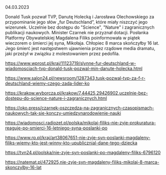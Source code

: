 04.03.2023

Donald Tusk pozwał TVP, Danutę Holecką i Jarosława Olechowskiego za przypominanie jego słów „fur Deutschland”, które miały niszczyć jego wizerunek. Uczelnie bez dostępu do "Science", "Nature" i zagranicznych publikacji naukowych. Minister Czarnek nie przyznał dotacji. Posłanka Platformy Obywatelskiej Magdalena Filiks poinformowała w piątek wieczorem o śmierci jej syna, Mikołaja. Chłopiec 8 marca skończyłby 16 lat. Jego śmierć jest następstwem ujawnienia przez rządowe media dramatu, jaki przeżył w związku z molestowaniem przez pedofila.

https://www.wprost.pl/kraj/11123719/slynne-fur-deutschland-w-wiadomosciach-tvp-donald-tusk-pozwal-min-danute-holecka.html

https://www.salon24.pl/newsroom/1287343,tusk-pozwal-tvp-za-f-r-deutschland-wiemy-czego-zada-lider-ko

https://krakow.wyborcza.pl/krakow/7,44425,29426902,uczelnie-bez-dostepu-do-science-nature-i-zagranicznych.html

https://oko.press/czarnek-oszczedza-na-zagranicznych-czasopismach-naukowych-tak-sie-konczy-umiedzynarodowienie-nauki

https://wiadomosci.radiozet.pl/polska/mikolaj-filiks-nie-zyje-prokuratura-reaguje-po-smierci-16-letniego-syna-poslanki-po

https://www.rp.pl/kraj/art38067651-nie-zyje-syn-poslanki-magdaleny-filiks-wiemy-kto-jest-winny-kto-upublicznial-dane-tego-dziecka

https://tvn24.pl/polska/nie-zyje-syn-poslanki-po-magdaleny-filiks-6796120

https://natemat.pl/472925,nie-zyje-syn-magdaleny-filiks-mikolaj-8-marca-skonczylby-16-lat